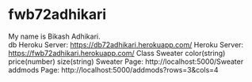 # fwb72adhikari
My name is Bikash Adhikari.
<br>
db Heroku Server: https://db72adhikari.herokuapp.com/
Heroku Server: https://fwb72adhikari.herokuapp.com/
Class Sweater
color(string) price(number) size(string)
Sweater Page: http://localhost:5000/Sweater
addmods Page: http://localhost:5000/addmods?rows=3&cols=4
